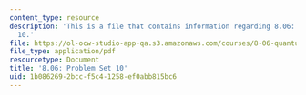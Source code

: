 ```yaml
---
content_type: resource
description: 'This is a file that contains information regarding 8.06: Problem set
  10.'
file: https://ol-ocw-studio-app-qa.s3.amazonaws.com/courses/8-06-quantum-physics-iii-spring-2016/1b0862692bccf5c41258ef0abb815bc6_MIT8_06S16_ps10.pdf
file_type: application/pdf
resourcetype: Document
title: '8.06: Problem Set 10'
uid: 1b086269-2bcc-f5c4-1258-ef0abb815bc6
---
```

